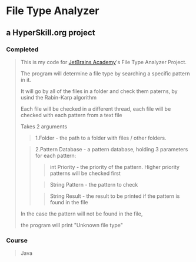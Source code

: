 # File Type Analyzer #
## a HyperSkill.org project ##
### Completed ###

> This is my code for [JetBrains Academy](https://hyperskill.org/)'s File Type Analyzer Project.
>
> The program will determine a file type by searching a specific pattern in it.
>
> It will go by all of the files in a folder and check them paterns, by usind the Rabin-Karp algorithm
>
>
> Each file will be checked in a different thread, each file will be checked with each pattern from a text file
>
> Takes 2 arguments
>
>> 1.Folder - the path to a folder with files / other folders.
>
>> 2.Pattern Database - a pattern database, holding 3 parameters for each pattern:
>>
>>> int Priority - the priority of the pattern. Higher priority patterns will be checked first
>>
>>> String Pattern - the pattern to check
>>
>>> String Result - the result to be printed if the pattern is found in the file
>
> In the case the pattern will not be found in the file,
>
> the program will print "Unknown file type"


### Course ###

> Java
